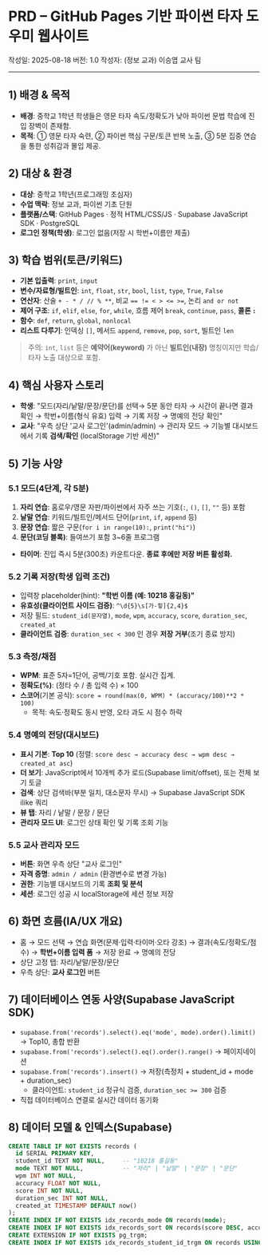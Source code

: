 # PRD – GitHub Pages 기반 파이썬 타자 도우미 웹사이트
작성일: 2025-08-18
버전: 1.0
작성자: (정보 교과) 이승엽 교사 팀

---

## 1) 배경 & 목적
- **배경**: 중학교 1학년 학생들은 영문 타자 속도/정확도가 낮아 파이썬 문법 학습에 진입 장벽이 존재함.
- **목적**: ① 영문 타자 숙련, ② 파이썬 핵심 구문/토큰 반복 노출, ③ 5분 집중 연습을 통한 성취감과 몰입 제공.

## 2) 대상 & 환경
- **대상**: 중학교 1학년(프로그래밍 초심자)
- **수업 맥락**: 정보 교과, 파이썬 기초 단원
- **플랫폼/스택**: GitHub Pages · 정적 HTML/CSS/JS · Supabase JavaScript SDK · PostgreSQL
- **로그인 정책(학생)**: 로그인 없음(저장 시 학번+이름만 제출)

## 3) 학습 범위(토큰/키워드)
- **기본 입출력**: `print`, `input`
- **변수/자료형/빌트인**: `int`, `float`, `str`, `bool`, `list`, `type`, `True`, `False`
- **연산자**: 산술 `+ - * / // % **`, 비교 `== != < > <= >=`, 논리 `and or not`
- **제어 구조**: `if`, `elif`, `else`, `for`, `while`, 흐름 제어 `break`, `continue`, `pass`, **콜론 `:`**
- **함수**: `def`, `return`, `global`, `nonlocal`
- **리스트 다루기**: 인덱싱 `[]`, 메서드 `append`, `remove`, `pop`, `sort`, 빌트인 `len`

> 주의: `int`, `list` 등은 **예약어(keyword)** 가 아닌 **빌트인(내장)** 명칭이지만 학습/타자 노출 대상으로 포함.

## 4) 핵심 사용자 스토리
- **학생**: "모드(자리/낱말/문장/문단)를 선택→ 5분 동안 타자 → 시간이 끝나면 결과 확인 → 학번+이름(형식 유효) 입력 → 기록 저장 → 명예의 전당 확인"
- **교사**: "우측 상단 '교사 로그인'(admin/admin) → 관리자 모드 → 기능별 대시보드에서 기록 **검색/확인** (localStorage 기반 세션)"

## 5) 기능 사양
### 5.1 모드(4단계, 각 5분)
1) **자리 연습**: 홈로우/영문 자판/파이썬에서 자주 쓰는 기호(`:`, `()`, `[]`, `""` 등) 포함  
2) **낱말 연습**: 키워드/빌트인/메서드 단어(`print`, `if`, `append` 등)  
3) **문장 연습**: 짧은 구문(`for i in range(10):`, `print("hi")`)  
4) **문단(코딩 블록)**: 들여쓰기 포함 3~6줄 프로그램
- **타이머**: 진입 즉시 5분(300초) 카운트다운. **종료 후에만 저장 버튼 활성화.**

### 5.2 기록 저장(학생 입력 조건)
- 입력창 placeholder(hint): **"학번 이름 (예: 10218 홍길동)"**
- **유효성(클라이언트 사이드 검증)**: `^\d{5}\s[가-힣]{2,4}$`
- 저장 필드: `student_id(문자열)`, `mode`, `wpm`, `accuracy`, `score`, `duration_sec`, `created_at`
- **클라이언트 검증**: `duration_sec < 300` 인 경우 **저장 거부**(조기 종료 방지)

### 5.3 측정/채점
- **WPM**: 표준 5자=1단어, 공백/기호 포함. 실시간 집계.
- **정확도(%)**: (정타 수 / 총 입력 수) × 100
- **스코어**(기본 공식): `score = round(max(0, WPM) * (accuracy/100)**2 * 100)`  
  - 목적: 속도·정확도 동시 반영, 오타 과도 시 점수 하락

### 5.4 명예의 전당(대시보드)
- **표시 기본**: **Top 10** (정렬: `score desc → accuracy desc → wpm desc → created_at asc`)
- **더 보기**: JavaScript에서 10개씩 추가 로드(Supabase limit/offset), 또는 전체 보기 토글
- **검색**: 상단 검색바(부분 일치, 대소문자 무시) → Supabase JavaScript SDK ilike 쿼리
- **뷰 탭**: 자리 / 낱말 / 문장 / 문단
- **관리자 모드 UI**: 로그인 상태 확인 및 기록 조회 기능

### 5.5 교사 관리자 모드
- **버튼**: 화면 우측 상단 "교사 로그인"
- **자격 증명**: `admin / admin` (환경변수로 변경 가능)
- **권한**: 기능별 대시보드의 기록 **조회 및 분석**
- **세션**: 로그인 성공 시 localStorage에 세션 정보 저장

## 6) 화면 흐름(IA/UX 개요)
- 홈 → 모드 선택 → 연습 화면(문제·입력·타이머·오타 강조) → 결과(속도/정확도/점수) → **학번+이름 입력 폼** → 저장 완료 → 명예의 전당
- 상단 고정 탭: 자리/낱말/문장/문단
- 우측 상단: **교사 로그인** 버튼

## 7) 데이터베이스 연동 사양(Supabase JavaScript SDK)
- `supabase.from('records').select().eq('mode', mode).order().limit()` → Top10, 총합 반환
- `supabase.from('records').select().eq().order().range()` → 페이지네이션
- `supabase.from('records').insert()` → 저장(측정치 + student_id + mode + duration_sec)
  - 클라이언트: `student_id` 정규식 검증, `duration_sec >= 300` 검증
- 직접 데이터베이스 연결로 실시간 데이터 동기화

## 8) 데이터 모델 & 인덱스(Supabase)
```sql
CREATE TABLE IF NOT EXISTS records (
  id SERIAL PRIMARY KEY,
  student_id TEXT NOT NULL,     -- "10218 홍길동"
  mode TEXT NOT NULL,           -- "자리" | "낱말" | "문장" | "문단"
  wpm INT NOT NULL,
  accuracy FLOAT NOT NULL,
  score INT NOT NULL,
  duration_sec INT NOT NULL,
  created_at TIMESTAMP DEFAULT now()
);
CREATE INDEX IF NOT EXISTS idx_records_mode ON records(mode);
CREATE INDEX IF NOT EXISTS idx_records_sort ON records(score DESC, accuracy DESC, wpm DESC, created_at ASC);
CREATE EXTENSION IF NOT EXISTS pg_trgm;
CREATE INDEX IF NOT EXISTS idx_records_student_id_trgm ON records USING gin (student_id gin_trgm_ops);

